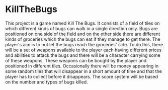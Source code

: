 # KillTheBugs
This project is a game named Kill The Bugs. It consists of a field of tiles on which different kinds of bugs can walk in a single direction only. Bugs are positioned on one side of the field and on the other side there are different kinds of groceries which the bugs can eat if they manage to get there.  The player's aim is to not let the bugs reach the groceries' side. To do this, there will be a set of weapons available to the player each having different prices and abilities to attack the bugs and there will be a character carrying some of these weapons. These weapons can be bought by the player and positioned in different tiles. Occasionally there will be money appearing in some random tiles that will disappear in a short amount of time and that the player has to collect before it disappears. The score system will be based on the number and types of bugs killed.
